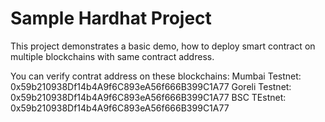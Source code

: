 # Sample Hardhat Project

This project demonstrates a basic demo, how to deploy smart contract on multiple blockchains with same contract address.

You can verify contrat address on these blockchains:
Mumbai Testnet: 0x59b210938Df14b4A9f6C893eA56f666B399C1A77
Goreli Testnet: 0x59b210938Df14b4A9f6C893eA56f666B399C1A77
BSC TEstnet: 0x59b210938Df14b4A9f6C893eA56f666B399C1A77